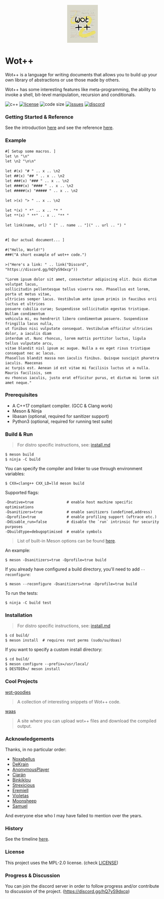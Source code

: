 <p align=center><img alt="logo" src="docs/img/logo.png" width=20%></p>

# Wot++
Wot++ is a language for writing documents that allows you to build up your own library of abstractions
or use those made by others.

Wot++ has some interesting features like meta-programming, the ability to invoke a shell,
bit-level manipulation, recursion and conditionals.

![c++](https://img.shields.io/badge/c%2B%2B-%3E%3D17-blue.svg?style=flat)
[![license](https://img.shields.io/github/license/Jackojc/wotpp.svg?style=flat)](./LICENSE)
![code size](https://img.shields.io/github/languages/code-size/Jackojc/wotpp?style=flat-square)
[![issues](https://img.shields.io/github/issues/Jackojc/wotpp.svg?style=flat)](https://github.com/Jackojc/wotpp/issues)
[![discord](https://img.shields.io/discord/537732103765229590.svg?label=discord&style=flat)](https://discord.gg/hQ7yS9dxcp)

### Getting Started & Reference
See the introduction [here](docs/introduction.md)
and see the reference [here](docs/reference.md).

### Example
```
#[ Setup some macros. ]
let \n "\n"
let \n2 "\n\n"

let #(x) "# " .. x .. \n2
let ##(x) "## " .. x .. \n2
let ###(x) "### " .. x .. \n2
let ####(x) "#### " .. x .. \n2
let #####(x) "##### " .. x .. \n2

let >(x) "> " .. x .. \n2

let *(x) " *" .. x .. "* "
let **(x) " **" .. x .. "** "

let link(name, url) " [" .. name .. "](" .. url .. ") "


#[ Our actual document... ]

#("Hello, World!")
###("A short example of wot++ code.")

>("Here's a link: " .. link("Discord", "https://discord.gg/hQ7yS9dxcp"))

"Lorem ipsum dolor sit amet, consectetur adipiscing elit. Duis dictum volutpat lacus,
sollicitudin pellentesque tellus viverra non. Phasellus est lorem, porta ut metus vitae,
ultricies semper lacus. Vestibulum ante ipsum primis in faucibus orci luctus et ultrices
posuere cubilia curae; Suspendisse sollicitudin egestas tristique. Nullam condimentum
vehicula mi, eu hendrerit libero condimentum posuere. Suspendisse fringilla lacus nulla,
ut finibus nisi vulputate consequat. Vestibulum efficitur ultricies dolor, a iaculis diam
interdum ut. Nunc rhoncus, lorem mattis porttitor luctus, ligula tellus vulputate arcu,
vitae blandit nisl ipsum ac augue. Nulla a ex eget risus tristique consequat nec ac lacus.
Phasellus blandit massa non iaculis finibus. Quisque suscipit pharetra iaculis. Maecenas
ac turpis est. Aenean id est vitae mi facilisis luctus ut a nulla. Mauris facilisis, sem
eu rhoncus iaculis, justo erat efficitur purus, et dictum mi lorem sit amet neque."
```

### Prerequisites
- A C++17 compliant compiler. (GCC & Clang work)
- Meson & Ninja
- libasan (optional, required for sanitizer support)
- Python3 (optional, required for running test suite)

### Build & Run
> For distro specific instructions, see: [install.md](docs/install.md)
```
$ meson build
$ ninja -C build
```

You can specify the compiler and linker to use through environment variables:
```
$ CXX=clang++ CXX_LD=lld meson build
```

Supported flags:
```
-Dnative=true               # enable host machine specific optimisations
-Dsanitizers=true           # enable sanitizers (undefined,address)
-Dprofile=true              # enable profiling support (uftrace etc.)
-Ddisable_run=false         # disable the `run` intrinsic for security purposes
-Dbuildtype=debugoptimised  # enable symbols
```
> List of built-in Meson options can be found [here](https://mesonbuild.com/Builtin-options.html).

An example:
```
$ meson -Dsanitizers=true -Dprofile=true build
```

If you already have configured a build directory, you'll need to add `--reconfigure`:
```
$ meson --reconfigure -Dsanitizers=true -Dprofile=true build
```

To run the tests:
```
$ ninja -C build test
```

### Installation
> For distro specific instructions, see: [install.md](docs/install.md)
```
$ cd build/
$ meson install  # requires root perms (sudo/su/doas)
```

If you want to specify a custom install directory:
```
$ cd build/
$ meson configure --prefix=/usr/local/
$ DESTDIR=/ meson install
```

### Cool Projects
[wot-goodies](https://github.com/jlagarespo/wot-goodies)
> A collection of interesting snippets of Wot++ code.

[waas](https://github.com/iCiaran/waas)
> A site where you can upload wot++ files and download the compiled output.

### Acknowledgements
Thanks, in no particular order:
- [Noxabellus](https://github.com/noxabellus)
- [DeKrain](https://github.com/dekrain)
- [AnonymousPlayer](https://github.com/Anonymus-Player)
- [Ciarán](https://github.com/iCiaran)
- [Binkiklou](https://github.com/binkiklou)
- [Strexicious](https://github.com/strexicious/)
- [Eremiell](https://github.com/Eremiell)
- [Violetas](https://github.com/violetastcs)
- [Moonsheep](https://github.com/jlagarespo)
- [Samuel](https://github.com/swr06/)

And everyone else who I may have failed to mention over the years.

### History
See the timeline [here](docs/history/README.md).

### License
This project uses the MPL-2.0 license. (check [LICENSE](LICENSE))

### Progress & Discussion
You can join the discord server in order to follow progress and/or contribute to discussion of the project. (https://discord.gg/hQ7yS9dxcp)

